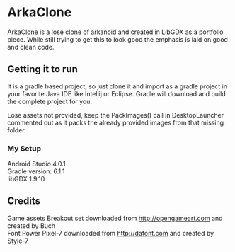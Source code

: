 # ArkaClone

ArkaClone is a lose clone of arkanoid and created in LibGDX as a portfolio piece. While still trying to get this to look good the emphasis is laid on good and clean code.

## Getting it to run

It is a gradle based project, so just clone it and import as a gradle project in your favorite Java IDE like Intellij or Eclipse. Gradle will download and build the complete project for you.

Lose assets not provided, keep the PackImages() call in DesktopLauncher commented out as it packs the already provided images from that missing folder.

### My Setup

Android Studio 4.0.1<br/>
Gradle version: 6.1.1<br/>
libGDX 1.9.10<br/>

## Credits 

Game assets Breakout set downloaded from http://opengameart.com and created by Buch<br/>
Font Power Pixel-7 downloaded from http://dafont.com and created by Style-7<br/>

